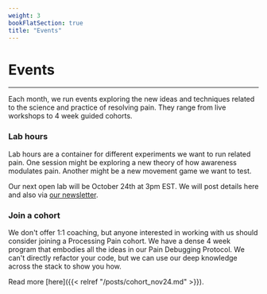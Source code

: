 ```yaml
---
weight: 3
bookFlatSection: true
title: "Events"
---
```


# Events

---

Each month, we run events exploring the new ideas and techniques related to the science and practice of resolving pain. They range from live workshops to 4 week guided cohorts.

### **Lab hours**

Lab hours are a container for different experiments we want to run related pain. One session might be exploring a new theory of how awareness modulates pain. Another might be a new movement game we want to test. 

Our next open lab will be October 24th at 3pm EST. We will post details here and also via [our newsletter](https://landing.processing-pain.com/sign_up). 


### **Join a cohort**

We don't offer 1:1 coaching, but anyone interested in working with us should consider joining a Processing Pain cohort. We have a dense 4 week program that embodies all the ideas in our Pain Debugging Protocol. We can't directly refactor your code, but we can use our deep knowledge across the stack to show you how.

Read more [here]({{< relref "/posts/cohort_nov24.md" >}}).



